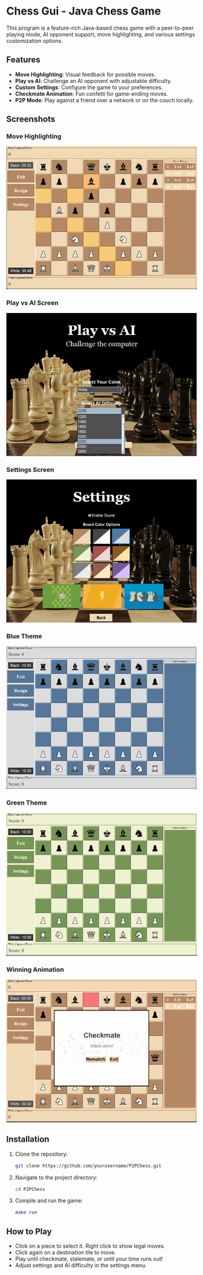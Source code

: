 # Chess Gui - Java Chess Game

This program is a feature-rich Java-based chess game with a peer-to-peer playing mode, AI opponent support, move highlighting, and various settings customization options.

## Features
- **Move Highlighting**: Visual feedback for possible moves.
- **Play vs AI**: Challenge an AI opponent with adjustable difficulty.
- **Custom Settings**: Configure the game to your preferences.
- **Checkmate Animation**: Fun confetti for game-ending moves.
- **P2P Mode**: Play against a friend over a network or on the couch locally.

## Screenshots

### Move Highlighting
![Move Highlighting](ReadmeImages/move_highlighting.png)

### Play vs AI Screen
![Play vs AI](ReadmeImages/ai_select_screen.jpg)

### Settings Screen
![Settings Screen](ReadmeImages/settings.jpg)

### Blue Theme
![Blue Theme](ReadmeImages/blue_screen.png)

### Green Theme
![Green Theme](ReadmeImages/green_screen.png)

### Winning Animation
![Checkmate Animation](ReadmeImages/checkmate.png)

## Installation
1. Clone the repository:
   ```sh
   git clone https://github.com/yourusername/P2PChess.git
   ```
2. Navigate to the project directory:
   ```sh
   cd P2PChess
   ```
3. Compile and run the game:
   ```sh
   make run
   ```

## How to Play
- Click on a piece to select it. Right click to show legal moves.
- Click again on a destination tile to move.
- Play until checkmate, stalemate, or until your time runs out!
- Adjust settings and AI difficulty in the settings menu.
